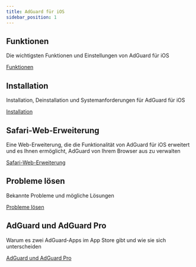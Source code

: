 ```yaml
---
title: AdGuard für iOS
sidebar_position: 1
---
```


## Funktionen

Die wichtigsten Funktionen und Einstellungen von AdGuard für iOS

[Funktionen](/adguard-for-ios/features/features.md)

## Installation

Installation, Deinstallation und Systemanforderungen für AdGuard für iOS

[Installation](/adguard-for-ios/installation.md)

## Safari-Web-Erweiterung

Eine Web-Erweiterung, die die Funktionalität von AdGuard für iOS erweitert und es Ihnen ermöglicht, AdGuard von Ihrem Browser aus zu verwalten

[Safari-Web-Erweiterung](/adguard-for-ios/web-extension.md)

## Probleme lösen

Bekannte Probleme und mögliche Lösungen

[Probleme lösen](/adguard-for-ios/solving-problems/solving-problems.md)

## AdGuard und AdGuard Pro

Warum es zwei AdGuard-Apps im App Store gibt und wie sie sich unterscheiden

[AdGuard und AdGuard Pro](/adguard-for-ios/adguard-and-adguard-pro.md)
